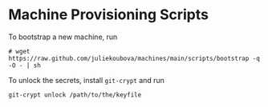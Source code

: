 # Machine Provisioning Scripts

To bootstrap a new machine, run
```shell
# wget https://raw.github.com/juliekoubova/machines/main/scripts/bootstrap -q -O - | sh
```

To unlock the secrets, install `git-crypt` and run
```shell
git-crypt unlock /path/to/the/keyfile
```
